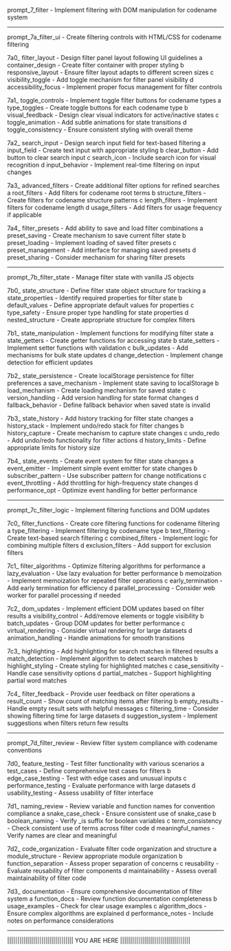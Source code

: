 prompt_7_filter         - Implement filtering with DOM manipulation for codename system

--------------------------------------------------------------------------------

prompt_7a_filter_ui       - Create filtering controls with HTML/CSS for codename filtering

7a0_ filter_layout      - Design filter panel layout following UI guidelines
   a container_design    - Create filter container with proper styling
   b responsive_layout   - Ensure filter layout adapts to different screen sizes
   c visibility_toggle   - Add toggle mechanism for filter panel visibility
   d accessibility_focus - Implement proper focus management for filter controls

7a1_ toggle_controls    - Implement toggle filter buttons for codename types
   a type_toggles        - Create toggle buttons for each codename type
   b visual_feedback     - Design clear visual indicators for active/inactive states
   c toggle_animation    - Add subtle animations for state transitions
   d toggle_consistency  - Ensure consistent styling with overall theme

7a2_ search_input       - Design search input field for text-based filtering
   a input_field         - Create text input with appropriate styling
   b clear_button        - Add button to clear search input
   c search_icon         - Include search icon for visual recognition
   d input_behavior      - Implement real-time filtering on input changes

7a3_ advanced_filters   - Create additional filter options for refined searches
   a root_filters        - Add filters for codename root terms
   b structure_filters   - Create filters for codename structure patterns
   c length_filters      - Implement filters for codename length
   d usage_filters       - Add filters for usage frequency if applicable

7a4_ filter_presets     - Add ability to save and load filter combinations
   a preset_saving       - Create mechanism to save current filter state
   b preset_loading      - Implement loading of saved filter presets
   c preset_management   - Add interface for managing saved presets
   d preset_sharing      - Consider mechanism for sharing filter presets

--------------------------------------------------------------------------------

prompt_7b_filter_state    - Manage filter state with vanilla JS objects

7b0_ state_structure    - Define filter state object structure for tracking
   a state_properties    - Identify required properties for filter state
   b default_values      - Define appropriate default values for properties
   c type_safety         - Ensure proper type handling for state properties
   d nested_structure    - Create appropriate structure for complex filters

7b1_ state_manipulation - Implement functions for modifying filter state
   a state_getters       - Create getter functions for accessing state
   b state_setters       - Implement setter functions with validation
   c bulk_updates        - Add mechanisms for bulk state updates
   d change_detection    - Implement change detection for efficient updates

7b2_ state_persistence  - Create localStorage persistence for filter preferences
   a save_mechanism      - Implement state saving to localStorage
   b load_mechanism      - Create loading mechanism for saved state
   c version_handling    - Add version handling for state format changes
   d fallback_behavior   - Define fallback behavior when saved state is invalid

7b3_ state_history      - Add history tracking for filter state changes
   a history_stack       - Implement undo/redo stack for filter changes
   b history_capture     - Create mechanism to capture state changes
   c undo_redo           - Add undo/redo functionality for filter actions
   d history_limits      - Define appropriate limits for history size

7b4_ state_events       - Create event system for filter state changes
   a event_emitter       - Implement simple event emitter for state changes
   b subscriber_pattern  - Use subscriber pattern for change notifications
   c event_throttling    - Add throttling for high-frequency state changes
   d performance_opt     - Optimize event handling for better performance

--------------------------------------------------------------------------------

prompt_7c_filter_logic    - Implement filtering functions and DOM updates

7c0_ filter_functions   - Create core filtering functions for codename filtering
   a type_filtering      - Implement filtering by codename type
   b text_filtering      - Create text-based search filtering
   c combined_filters    - Implement logic for combining multiple filters
   d exclusion_filters   - Add support for exclusion filters

7c1_ filter_algorithms  - Optimize filtering algorithms for performance
   a lazy_evaluation     - Use lazy evaluation for better performance
   b memoization         - Implement memoization for repeated filter operations
   c early_termination   - Add early termination for efficiency
   d parallel_processing - Consider web worker for parallel processing if needed

7c2_ dom_updates        - Implement efficient DOM updates based on filter results
   a visibility_control  - Add/remove elements or toggle visibility
   b batch_updates       - Group DOM updates for better performance
   c virtual_rendering   - Consider virtual rendering for large datasets
   d animation_handling  - Handle animations for smooth transitions

7c3_ highlighting       - Add highlighting for search matches in filtered results
   a match_detection     - Implement algorithm to detect search matches
   b highlight_styling   - Create styling for highlighted matches
   c case_sensitivity    - Handle case sensitivity options
   d partial_matches     - Support highlighting partial word matches

7c4_ filter_feedback    - Provide user feedback on filter operations
   a result_count        - Show count of matching items after filtering
   b empty_results       - Handle empty result sets with helpful messages
   c filtering_time      - Consider showing filtering time for large datasets
   d suggestion_system   - Implement suggestions when filters return few results

--------------------------------------------------------------------------------

prompt_7d_filter_review   - Review filter system compliance with codename conventions

7d0_ feature_testing    - Test filter functionality with various scenarios
   a test_cases          - Define comprehensive test cases for filters
   b edge_case_testing   - Test with edge cases and unusual inputs
   c performance_testing - Evaluate performance with large datasets
   d usability_testing   - Assess usability of filter interface

7d1_ naming_review      - Review variable and function names for convention compliance
   a snake_case_check    - Ensure consistent use of snake_case
   b boolean_naming      - Verify _is suffix for boolean variables
   c term_consistency    - Check consistent use of terms across filter code
   d meaningful_names    - Verify names are clear and meaningful

7d2_ code_organization  - Evaluate filter code organization and structure
   a module_structure    - Review appropriate module organization
   b function_separation - Assess proper separation of concerns
   c reusability         - Evaluate reusability of filter components
   d maintainability     - Assess overall maintainability of filter code

7d3_ documentation      - Ensure comprehensive documentation of filter system
   a function_docs       - Review function documentation completeness
   b usage_examples      - Check for clear usage examples
   c algorithm_docs      - Ensure complex algorithms are explained
   d performance_notes   - Include notes on performance considerations

-------------------------------------------------------------------------------- 

||||||||||||||||||||||||||||||||| YOU ARE HERE ||||||||||||||||||||||||||||||||||| 
